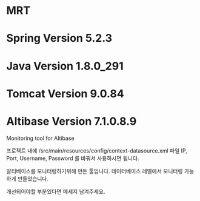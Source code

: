 # MRT
# Spring Version 5.2.3
# Java Version 1.8.0_291
# Tomcat Version 9.0.84
# Altibase Version 7.1.0.8.9

Monitoring tool for Altibase

프로젝트 내에 /src/main/resources/config/context-datasource.xml  파일
IP, Port, Username, Password 를 바꿔서 사용하시면 됩니다.


알티베이스를 모니터링하기위해 만든 툴입니다.
데이터베이스 레벨에서 모니터링 가능하게 만들었습니다.

개선되어야할 부분있다면 메세지 남겨주세요.

